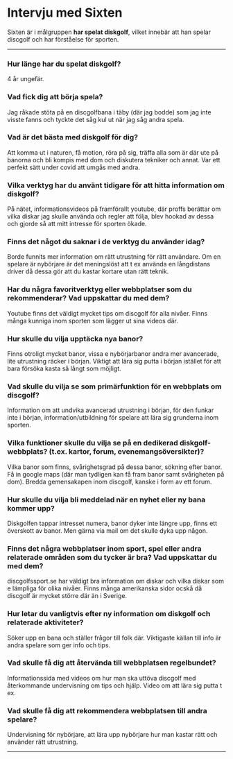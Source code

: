 # Intervju med Sixten

Sixten är i målgruppen **har spelat diskgolf**, vilket innebär att han spelar discgolf och har förståelse för sporten.

---

### Hur länge har du spelat diskgolf?

4 år ungefär.

### Vad fick dig att börja spela?

Jag råkade stöta på en discgolfbana i täby (där jag bodde) som jag inte visste fanns och tyckte det såg kul ut när jag såg andra spela.

### Vad är det bästa med diskgolf för dig?

Att komma ut i naturen, få motion, röra på sig, träffa alla som är där ute på banorna och bli kompis med dom och diskutera tekniker och annat. Var ett perfekt sätt under covid att umgås med andra.

### Vilka verktyg har du använt tidigare för att hitta information om diskgolf?

På nätet, informationsvideos på framförallt youtube, där proffs berättar om vilka diskar jag skulle använda och regler att följa, blev hookad av dessa och gjorde så att mitt intresse för sporten ökade.

### Finns det något du saknar i de verktyg du använder idag?

Borde funnits mer information om rätt utrustning för rätt användare. Om en spelare är nybörjare är det meningslöst att t ex använda en långdistans driver då dessa gör att du kastar kortare utan rätt teknik.

### Har du några favoritverktyg eller webbplatser som du rekommenderar? Vad uppskattar du med dem?

Youtube finns det väldigt mycket tips om discgolf för alla nivåer. Finns många kunniga inom sporten som lägger ut sina videos där.

### Hur skulle du vilja upptäcka nya banor?

Finns otroligt mycket banor, vissa e nybörjarbanor andra mer avancerade, lite utrustning räcker i början.  Viktigt att lära sig putta i början istället för att bara försöka kasta så långt som möjligt.

### Vad skulle du vilja se som primärfunktion för en webbplats om discgolf?

Information om att undvika avancerad utrustning i början, för den funkar inte i början, information/utbildning för spelare att lära sig grunderna inom sporten.

### Vilka funktioner skulle du vilja se på en dedikerad diskgolf-webbplats? (t.ex. kartor, forum, evenemangsöversikter)?

Vilka banor som finns, svårighetsgrad på dessa banor, sökning efter banor. Få in google maps (där man tydligen kan få fram banor samt svårigheten på dom). Bredda gemensakapen inom discgolf, kanske i form av ett forum.

### Hur skulle du vilja bli meddelad när en nyhet eller ny bana kommer upp?

Diskgolfen tappar intresset numera, banor dyker inte längre upp, finns ett överskott av banor. Men gärna via mail om det skulle dyka upp någon.

### Finns det några webbplatser inom sport, spel eller andra relaterade områden som du tycker är bra? Vad uppskattar du med dem?

discgolfssport.se har väldigt bra information om diskar och vilka diskar som e lämpliga för olika nivåer. Finns många amerikanska sidor ocskå då discgolf är mycket större där än i Sverige.

### Hur letar du vanligtvis efter ny information om diskgolf och relaterade aktiviteter?

Söker upp en bana och ställer frågor till folk där. Viktigaste källan till info är andra spelare som ger info och tips.

### Vad skulle få dig att återvända till webbplatsen regelbundet?

Informationssida med videos om hur man ska uttöva discgolf med återkommande undervisning om tips och hjälp. Video om att lära sig putta t ex.

### Vad skulle få dig att rekommendera webbplatsen till andra spelare?

Undervisning för nybörjare, att lära upp nybörjare hur man kastar rätt och använder rätt utrustning.

---
